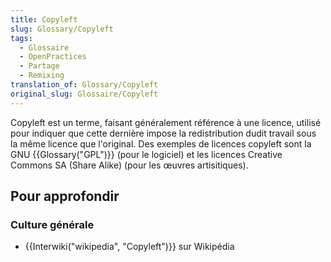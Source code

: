 ```yaml
---
title: Copyleft
slug: Glossary/Copyleft
tags:
  - Glossaire
  - OpenPractices
  - Partage
  - Remixing
translation_of: Glossary/Copyleft
original_slug: Glossaire/Copyleft
---
```

Copyleft est un terme, faisant généralement référence à une licence, utilisé pour indiquer que cette dernière impose la redistribution dudit travail sous la même licence que l'original. Des exemples de licences copyleft sont la GNU {{Glossary("GPL")}} (pour le logiciel) et les licences Creative Commons SA (Share Alike) (pour les œuvres artisitiques).

## Pour approfondir

### Culture générale

- {{Interwiki("wikipedia", "Copyleft")}} sur Wikipédia
